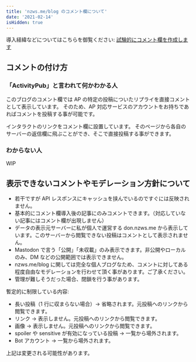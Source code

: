 ```yaml
---
title: 'nzws.me/blog のコメント欄について'
date: '2021-02-14'
isHidden: true
---
```


導入経緯などについてはこちらを御覧ください: [試験的にコメント欄を作成します](/blog/202102-added-comment)

## コメントの付け方

### 「ActivityPub」と言われて何かわかる人

このブログのコメント欄では AP の特定の投稿についたリプライを直接コメントとして表示しています。
そのため、AP 対応サービスのアカウントをお持ちであればコメントを投稿する事が可能です。

インタラクトのリンクをコメント欄に設置しています。
そのページから各自のサーバーの返信欄に飛ぶことができ、そこで直接投稿する事ができます。

### わからない人

WIP

## 表示できないコメントやモデレーション方針について

- 若干ですが API レスポンスにキャッシュを挟んでいるのですぐには反映されません。
- 基本的にコメント欄導入後の記事にのみコメントできます。（対応していない記事にはコメント欄が出現しません）
- データの表示元サーバーに私が個人で運営する don.nzws.me から表示しています。このサーバーから閲覧できない投稿はコメントとして表示されません。
- Mastodon で言う「公開」「未収載」のみ表示できます。非公開やローカルのみ、DM などの公開範囲では表示できません。
- nzws.me/blog に関しては完全な個人ブログなため、コメントに対してある程度自由なモデレーションを行わせて頂く事があります。ご了承ください。
- 管理が難しそうだった場合、閉鎖を行う事があります。

暫定的に制限している内容:

- 長い投稿（1 行に収まらない場合）→ 省略されます。元投稿へのリンクから閲覧できます。
- リンク → 表示しません。元投稿へのリンクから閲覧できます。
- 画像 → 表示しません。元投稿へのリンクから閲覧できます。
- spoiler や sensitive が有効になっている投稿 → 一覧から場外されます。
- Bot アカウント → 一覧から場外されます。

上記は変更される可能性があります。
